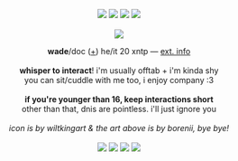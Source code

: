<p align="center">
<img src="https://i.imgur.com/KSltgW8.gif"> <img src="https://i.imgur.com/ub9zjHd.gif"> <img src="https://i.imgur.com/kNKutNF.gif"> <img src="https://i.imgur.com/1ED6bdW.gif"><br><br>
<img src="https://i.imgur.com/nQnNoX1.png">
</p>
<p align="center">
  <b>wade</b>/doc (<a href="https://pronouns.cc/@deadpool">+</a>) he/it 20 xntp ― <a href="https://funny.straw.page/">ext. info</a>
  <br><br>
<b>whisper to interact</b>! i'm usually offtab + i'm kinda shy
<br>you can sit/cuddle with me too, i enjoy company :3
<br><br><b>if you're younger than 16, keep interactions short</b>
<br>other than that, dnis are pointless. i'll just ignore you
  <br><br><i>icon is by wiltkingart & the art above is by borenii, bye bye!</i>
  <br><br><img src="https://i.imgur.com/uc3EKKa.gif"> <img src="https://i.imgur.com/yKjZwEt.gif"> <img src="https://64.media.tumblr.com/17252dac1c68675520b69adefa42242b/26f6392655aacdf9-bc/s250x400/b190593895fdd1ae61013ca7275cba89b823762c.gif"> <img src="https://64.media.tumblr.com/efcb9073375606fda86b0395cc2c5d8d/c31d53c05dc221a7-bf/s250x400/6b7d09831f8b94d8f4af145e37f64eb61e8de474.gif">
</p>
